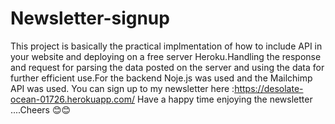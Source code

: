 # Newsletter-signup
This project is basically the practical implmentation of how to include API in your website and deploying on a free server Heroku.Handling the response and request for parsing the data posted on the server and using the data for further efficient use.For the backend Noje.js was used and the Mailchimp API was used.
You can sign up to my newsletter here :https://desolate-ocean-01726.herokuapp.com/ 
Have a happy time enjoying the newsletter ....Cheers 😊😊
